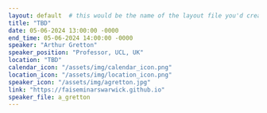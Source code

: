```yaml
---
layout: default  # this would be the name of the layout file you'd create for events
title: "TBD"
date: 05-06-2024 13:00:00 -0000
end_time: 05-06-2024 14:00:00 -0000
speaker: "Arthur Gretton"
speaker_position: "Professor, UCL, UK"
location: "TBD"
calendar_icon: "/assets/img/calendar_icon.png"
location_icon: "/assets/img/location_icon.png"
speaker_icon: "/assets/img/agretton.jpg"
link: "https://faiseminarswarwick.github.io"
speaker_file: a_gretton
---
```



